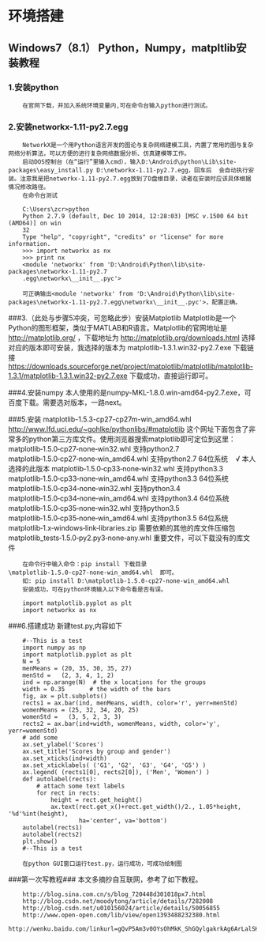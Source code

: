 环境搭建
===================================

Windows7（8.1）  Python，Numpy，matpltlib安装教程 
----------------------------------------------
### 1.安装python
        在官网下载，并加入系统环境变量内,可在命令台输入python进行测试。

### 2.安装networkx-1.11-py2.7.egg
        NetworkX是一个用Python语言开发的图论与复杂网络建模工具，内置了常用的图与复杂网络分析算法，可以方便的进行复杂网络数据分析、仿真建模等工作。
        启动DOS控制台（在“运行”里输入cmd），输入D:\Android\python\Lib\site-packages\easy_install.py D:\networkx-1.11-py2.7.egg，回车后  会自动执行安装。注意我是把networkx-1.11-py2.7.egg放到了D盘根目录，读者在安装时应该具体根据情况修改路径。
        在命令台测试

        C:\Users\zcr>python                   
        Python 2.7.9 (default, Dec 10 2014, 12:28:03) [MSC v.1500 64 bit (AMD64)] on win
        32
        Type "help", "copyright", "credits" or "license" for more information.
        >>> import networkx as nx
        >>> print nx
        <module 'networkx' from 'D:\Android\Python\lib\site-packages\networkx-1.11-py2.7
        .egg\networkx\__init__.pyc'>

        可正确输出<module 'networkx' from 'D:\Android\Python\lib\site-packages\networkx-1.11-py2.7.egg\networkx\__init__.pyc'>，配置正确。

###3.（此处与步骤5冲突，可忽略此步）安装Matplotlib
        Matplotlib是一个Python的图形框架，类似于MATLAB和R语言。Matplotlib的官网地址是 http://matplotlib.org/ ，下载地址为 http://matplotlib.org/downloads.html 选择对应的版本即可安装，我选择的版本为 matplotlib-1.3.1.win32-py2.7.exe
        下载链接
        https://downloads.sourceforge.net/project/matplotlib/matplotlib/matplotlib-1.3.1/matplotlib-1.3.1.win32-py2.7.exe
        下载成功，直接运行即可。

###4.安装numpy
        本人使用的是numpy-MKL-1.8.0.win-amd64-py2.7.exe，可百度下载。需要选对版本，一路next。

###5.安装 matplotlib-1.5.3-cp27-cp27m-win_amd64.whl
        http://www.lfd.uci.edu/~gohlke/pythonlibs/#matplotlib  这个网址下面包含了非常多的python第三方库文件。使用浏览器搜索matplotlib即可定位到这里： 
        matplotlib‑1.5.0‑cp27‑none‑win32.whl 支持python2.7 
        matplotlib‑1.5.0‑cp27‑none‑win_amd64.whl 支持python2.7 64位系统    √ 本人选择的此版本
        matplotlib‑1.5.0‑cp33‑none‑win32.whl 支持python3.3 
        matplotlib‑1.5.0‑cp33‑none‑win_amd64.whl 支持python3.3 64位系统 
        matplotlib‑1.5.0‑cp34‑none‑win32.whl 支持python3.4 
        matplotlib‑1.5.0‑cp34‑none‑win_amd64.whl 支持python3.4 64位系统 
        matplotlib‑1.5.0‑cp35‑none‑win32.whl 支持python3.5 
        matplotlib‑1.5.0‑cp35‑none‑win_amd64.whl 支持python3.5 64位系统 
        matplotlib‑1.x‑windows‑link‑libraries.zip 需要依赖的其他的库文件压缩包 
        matplotlib_tests‑1.5.0‑py2.py3‑none‑any.whl 重要文件，可以下载没有的库文件

        在命令行中输入命令：pip install 下载目录\matplotlib‑1.5.0‑cp27‑none‑win_amd64.whl  即可。 
        如: pip install D:\matplotlib‑1.5.0‑cp27‑none‑win_amd64.whl
        安装成功，可在python环境输入以下命令看是否有误。

        import matplotlib.pyplot as plt
        import networkx as nx 

###6.搭建成功
        新建test.py,内容如下
        
        #--This is a test
        import numpy as np
        import matplotlib.pyplot as plt
        N = 5
        menMeans = (20, 35, 30, 35, 27)
        menStd =   (2, 3, 4, 1, 2)
        ind = np.arange(N)  # the x locations for the groups
        width = 0.35       # the width of the bars
        fig, ax = plt.subplots()
        rects1 = ax.bar(ind, menMeans, width, color='r', yerr=menStd)
        womenMeans = (25, 32, 34, 20, 25)
        womenStd =   (3, 5, 2, 3, 3)
        rects2 = ax.bar(ind+width, womenMeans, width, color='y', yerr=womenStd)
        # add some
        ax.set_ylabel('Scores')
        ax.set_title('Scores by group and gender')
        ax.set_xticks(ind+width)
        ax.set_xticklabels( ('G1', 'G2', 'G3', 'G4', 'G5') )
        ax.legend( (rects1[0], rects2[0]), ('Men', 'Women') )
        def autolabel(rects):
            # attach some text labels
            for rect in rects:
                height = rect.get_height()
                ax.text(rect.get_x()+rect.get_width()/2., 1.05*height, '%d'%int(height),
                        ha='center', va='bottom')
        autolabel(rects1)
        autolabel(rects2)
        plt.show()
        #--This is a test

        在python GUI窗口运行test.py，运行成功，可成功绘制图


###第一次写教程###
本文多摘抄自互联网，参考了如下教程。

        http://blog.sina.com.cn/s/blog_720448d301018px7.html
        http://blog.csdn.net/moodytong/article/details/7282008
        http://blog.csdn.net/u010156024/article/details/50056855
        http://www.open-open.com/lib/view/open1393488232380.html
        http://wenku.baidu.com/linkurl=gQvP5Am3v0OYsOhMkK_ShGQylgakrkAg6ArLalSK1VMO5UIBzBANQZhsBasrTAsQe44TeevqF61rXQ4qHjBuWqUIvz6M2dNFvzxnAc6nKfq

